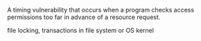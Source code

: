 A timing vulnerability that occurs when a program checks access permissions too far in advance of a resource request. 

file locking, transactions in file system or OS kernel